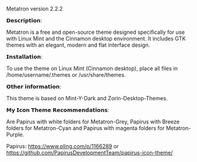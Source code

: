 Metatron version 2.2.2

𝗗𝗲𝘀𝗰𝗿𝗶𝗽𝘁𝗶𝗼𝗻:

Metatron is a free and open-source theme designed specifically for use with Linux Mint and the Cinnamon desktop environment.
It includes GTK themes with an elegant, modern and flat interface design.


𝗜𝗻𝘀𝘁𝗮𝗹𝗹𝗮𝘁𝗶𝗼𝗻:

To use the theme on Linux Mint (Cinnamon desktop), place all files in /home/username/.themes or /usr/share/themes.


𝗢𝘁𝗵𝗲𝗿 𝗶𝗻𝗳𝗼𝗿𝗺𝗮𝘁𝗶𝗼𝗻:

This theme is based on Mint-Y-Dark and Zorin-Desktop-Themes.


𝗠𝘆 𝗜𝗰𝗼𝗻 𝗧𝗵𝗲𝗺𝗲 𝗥𝗲𝗰𝗼𝗺𝗺𝗲𝗻𝗱𝗮𝘁𝗶𝗼𝗻𝘀:

Are Papirus with white folders for Metatron-Grey, Papirus with Breeze folders for Metatron-Cyan and Papirus with magenta folders for Metatron-Purple.

Papirus: 
https://www.pling.com/p/1166289 or https://github.com/PapirusDevelopmentTeam/papirus-icon-theme/
